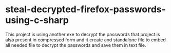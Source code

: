 # steal-decrypted-firefox-passwords-using-c-sharp
This project is using another exe to decrypt the passwords that project is also present in compressed form and it create and standalone file to embed all needed file to decrypt the passwords and save them in text file.
